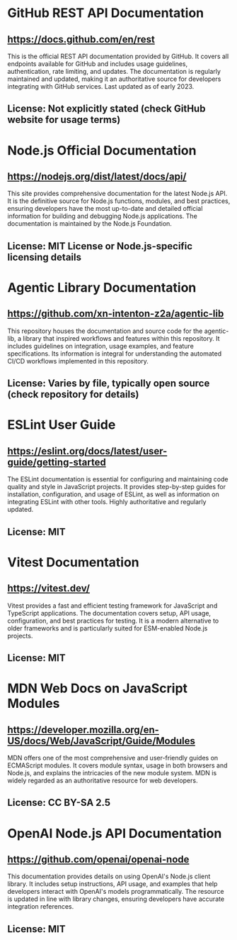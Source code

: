 # GitHub REST API Documentation
## https://docs.github.com/en/rest
This is the official REST API documentation provided by GitHub. It covers all endpoints available for GitHub and includes usage guidelines, authentication, rate limiting, and updates. The documentation is regularly maintained and updated, making it an authoritative source for developers integrating with GitHub services. Last updated as of early 2023.
## License: Not explicitly stated (check GitHub website for usage terms)

# Node.js Official Documentation
## https://nodejs.org/dist/latest/docs/api/
This site provides comprehensive documentation for the latest Node.js API. It is the definitive source for Node.js functions, modules, and best practices, ensuring developers have the most up-to-date and detailed official information for building and debugging Node.js applications. The documentation is maintained by the Node.js Foundation.
## License: MIT License or Node.js-specific licensing details

# Agentic Library Documentation
## https://github.com/xn-intenton-z2a/agentic-lib
This repository houses the documentation and source code for the agentic-lib, a library that inspired workflows and features within this repository. It includes guidelines on integration, usage examples, and feature specifications. Its information is integral for understanding the automated CI/CD workflows implemented in this repository.
## License: Varies by file, typically open source (check repository for details)

# ESLint User Guide
## https://eslint.org/docs/latest/user-guide/getting-started
The ESLint documentation is essential for configuring and maintaining code quality and style in JavaScript projects. It provides step-by-step guides for installation, configuration, and usage of ESLint, as well as information on integrating ESLint with other tools. Highly authoritative and regularly updated.
## License: MIT

# Vitest Documentation
## https://vitest.dev/
Vitest provides a fast and efficient testing framework for JavaScript and TypeScript applications. The documentation covers setup, API usage, configuration, and best practices for testing. It is a modern alternative to older frameworks and is particularly suited for ESM-enabled Node.js projects.
## License: MIT

# MDN Web Docs on JavaScript Modules
## https://developer.mozilla.org/en-US/docs/Web/JavaScript/Guide/Modules
MDN offers one of the most comprehensive and user-friendly guides on ECMAScript modules. It covers module syntax, usage in both browsers and Node.js, and explains the intricacies of the new module system. MDN is widely regarded as an authoritative resource for web developers.
## License: CC BY-SA 2.5

# OpenAI Node.js API Documentation
## https://github.com/openai/openai-node
This documentation provides details on using OpenAI's Node.js client library. It includes setup instructions, API usage, and examples that help developers interact with OpenAI's models programmatically. The resource is updated in line with library changes, ensuring developers have accurate integration references.
## License: MIT